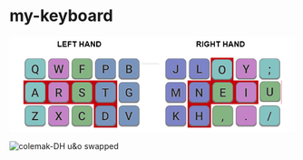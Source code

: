 # my-keyboard

![colemak-DH u&o swapped](./letters_layout.png "colemak")

![colemak-DH u&o swapped](./layout.svg "colemak")
